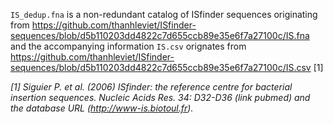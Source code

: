 `IS_dedup.fna` is a non-redundant catalog of ISfinder sequences originating from https://github.com/thanhleviet/ISfinder-sequences/blob/d5b110203dd4822c7d655ccb89e35e6f7a27100c/IS.fna and the accompanying information `IS.csv` orignates from https://github.com/thanhleviet/ISfinder-sequences/blob/d5b110203dd4822c7d655ccb89e35e6f7a27100c/IS.csv [1]

_[1] Siguier P. et al. (2006) ISfinder: the reference centre for bacterial insertion sequences. Nucleic Acids Res. 34: D32-D36 (link pubmed) and the database URL (http://www-is.biotoul.fr)._
